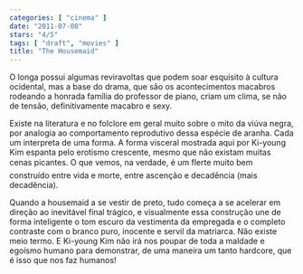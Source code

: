 ```yaml
---
categories: [ "cinema" ]
date: "2011-07-08"
stars: "4/5"
tags: [ "draft", "movies" ]
title: "The Housemaid"
---
```

O longa possui algumas reviravoltas que podem soar esquisito à cultura
ocidental, mas a base do drama, que são os acontecimentos macabros
rodeando a honrada família do professor de piano, criam um clima,
se não de tensão, definitivamente macabro e sexy.

Existe na literatura e no folclore em geral muito sobre o mito da
viúva negra, por analogia ao comportamento reprodutivo dessa espécie
de aranha. Cada um interpreta de uma forma. A forma visceral mostrada
aqui por Ki-young Kim espanta pelo erotismo crescente, mesmo que não
existam muitas cenas picantes. O que vemos, na verdade, é um flerte
muito bem construído entre vida e morte, entre ascenção e decadência
(mais decadência).

Quando a housemaid a se vestir de preto, tudo começa a se acelerar em
direção ao inevitável final trágico, e visualmente essa construção
une de forma inteligente o tom escuro da vestimenta da empregada e o
completo contraste com o branco puro, inocente e servil da matriarca. Não
existe meio termo. E Ki-young Kim não irá nos poupar de toda a maldade
e egoísmo humano para demonstrar, de uma maneira um tanto hardcore,
que é isso que nos faz humanos!
